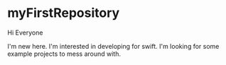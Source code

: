 # myFirstRepository

Hi Everyone

I'm new here.  I'm interested in developing for swift.  I'm looking for some example projects to mess around with.
